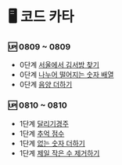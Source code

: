 # 🖥️ 코드 카타

### 🆙 0809 ~ 0809
 - 0단계 [서울에서 김서방 찾기](https://velog.io/@hot5667/%EC%84%9C%EC%9A%B8-%EC%97%90%EC%84%9C-%EA%B9%80%EC%84%9C%EB%B0%A9-%EC%B0%BE%EA%B8%B0)
- 0단계 [나누어 떨어지는 숫자 배열
](https://velog.io/@hot5667/%EB%82%98%EB%88%84%EC%96%B4-%EB%96%A8%EC%96%B4%EC%A7%80%EB%8A%94-%EC%88%AB%EC%9E%90-%EB%B0%B0%EC%97%B4)
- 0단계 [음양 더하기](https://velog.io/@hot5667/%EC%9D%8C%EC%96%91-%EB%8D%94%ED%95%98%EA%B8%B0)

### 🆙 0810 ~ 0810
- 1단계
[달리기경주](https://velog.io/@hot5667/%EB%8B%AC%EB%A6%AC%EA%B8%B0-%EA%B2%BD%EC%A3%BC)
- 1단계
[추억 점수](https://velog.io/@hot5667/%EC%B6%94%EC%96%B5-%EC%A0%90%EC%88%98)
- 1단계
[없는 숫자 더하기](https://velog.io/@hot5667/%EC%97%86%EB%8A%94-%EC%88%AB%EC%9E%90-%EB%8D%94%ED%95%98%EA%B8%B0)
- 1단계
[제일 작은 수 제거하기](https://velog.io/@hot5667/%EC%A0%9C%EC%9D%BC-%EC%9E%91%EC%9D%80-%EC%88%98-%EC%A0%9C%EA%B1%B0%ED%95%98%EA%B8%B0)